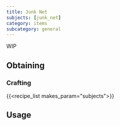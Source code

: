 ```yaml
---
title: Junk Net
subjects: [junk_net]
category: items
subcategory: general
---
```


WIP

Obtaining
---------

### Crafting
{{<recipe_list makes_param="subjects">}}

Usage
-----
